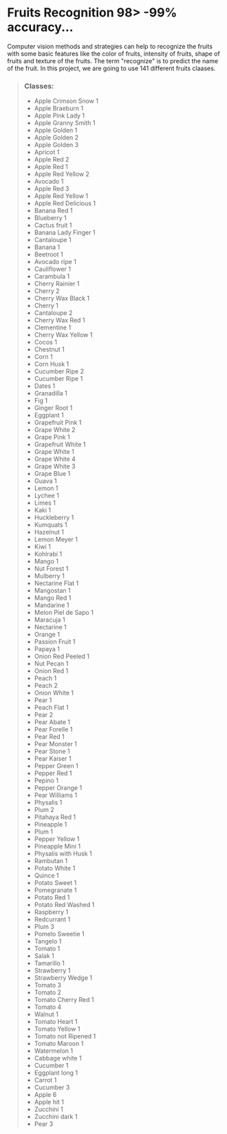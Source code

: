 # Fruits Recognition 98> -99% accuracy...
Computer vision methods and strategies can help to recognize the fruits with some basic features like the color of fruits, intensity of fruits, shape of fruits and texture of the fruits. The term "recognize" is to predict the name of the fruit. In this project, we are going to use 141 different fruits claases.

> ### Classes:
> - Apple Crimson Snow 1
> - Apple Braeburn 1
> - Apple Pink Lady 1
> - Apple Granny Smith 1
> - Apple Golden 1
> - Apple Golden 2
> - Apple Golden 3
> - Apricot 1
> - Apple Red 2
> - Apple Red 1
> - Apple Red Yellow 2
> - Avocado 1
> - Apple Red 3
> - Apple Red Yellow 1
> - Apple Red Delicious 1
> - Banana Red 1
> - Blueberry 1
> - Cactus fruit 1
> - Banana Lady Finger 1
> - Cantaloupe 1
> - Banana 1
> - Beetroot 1
> - Avocado ripe 1
> - Cauliflower 1
> - Carambula 1
> - Cherry Rainier 1
> - Cherry 2
> - Cherry Wax Black 1
> - Cherry 1
> - Cantaloupe 2
> - Cherry Wax Red 1
> - Clementine 1
> - Cherry Wax Yellow 1
> - Cocos 1
> - Chestnut 1
> - Corn 1
> - Corn Husk 1
> - Cucumber Ripe 2
> - Cucumber Ripe 1
> - Dates 1
> - Granadilla 1
> - Fig 1
> - Ginger Root 1
> - Eggplant 1
> - Grapefruit Pink 1
> - Grape White 2
> - Grape Pink 1
> - Grapefruit White 1
> - Grape White 1
> - Grape White 4
> - Grape White 3
> - Grape Blue 1
> - Guava 1
> - Lemon 1
> - Lychee 1
> - Limes 1
> - Kaki 1
> - Huckleberry 1
> - Kumquats 1
> - Hazelnut 1
> - Lemon Meyer 1
> - Kiwi 1
> - Kohlrabi 1
> - Mango 1
> - Nut Forest 1
> - Mulberry 1
> - Nectarine Flat 1
> - Mangostan 1
> - Mango Red 1
> - Mandarine 1
> - Melon Piel de Sapo 1
> - Maracuja 1
> - Nectarine 1
> - Orange 1
> - Passion Fruit 1
> - Papaya 1
> - Onion Red Peeled 1
> - Nut Pecan 1
> - Onion Red 1
> - Peach 1
> - Peach 2
> - Onion White 1
> - Pear 1
> - Peach Flat 1
> - Pear 2
> - Pear Abate 1
> - Pear Forelle 1
> - Pear Red 1
> - Pear Monster 1
> - Pear Stone 1
> - Pear Kaiser 1
> - Pepper Green 1
> - Pepper Red 1
> - Pepino 1
> - Pepper Orange 1
> - Pear Williams 1
> - Physalis 1
> - Plum 2
> - Pitahaya Red 1
> - Pineapple 1
> - Plum 1
> - Pepper Yellow 1
> - Pineapple Mini 1
> - Physalis with Husk 1
> - Rambutan 1
> - Potato White 1
> - Quince 1
> - Potato Sweet 1
> - Pomegranate 1
> - Potato Red 1
> - Potato Red Washed 1
> - Raspberry 1
> - Redcurrant 1
> - Plum 3
> - Pomelo Sweetie 1
> - Tangelo 1
> - Tomato 1
> - Salak 1
> - Tamarillo 1
> - Strawberry 1
> - Strawberry Wedge 1
> - Tomato 3
> - Tomato 2
> - Tomato Cherry Red 1
> - Tomato 4
> - Walnut 1
> - Tomato Heart 1
> - Tomato Yellow 1
> - Tomato not Ripened 1
> - Tomato Maroon 1
> - Watermelon 1
> - Cabbage white 1
> - Cucumber 1
> - Eggplant long 1
> - Carrot 1
> - Cucumber 3
> - Apple 6
> - Apple hit 1
> - Zucchini 1
> - Zucchini dark 1
> - Pear 3
